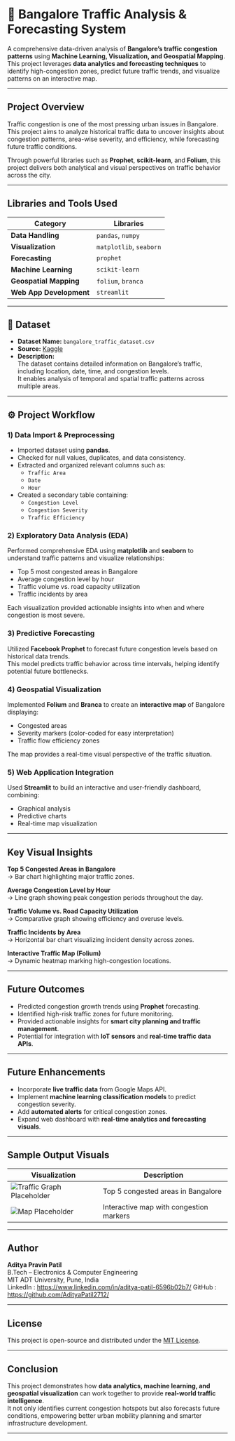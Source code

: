 # 🚦 Bangalore Traffic Analysis & Forecasting System  

A comprehensive data-driven analysis of **Bangalore’s traffic congestion patterns** using **Machine Learning, Visualization, and Geospatial Mapping**.  
This project leverages **data analytics and forecasting techniques** to identify high-congestion zones, predict future traffic trends, and visualize patterns on an interactive map.

---

##  Project Overview  

Traffic congestion is one of the most pressing urban issues in Bangalore.  
This project aims to analyze historical traffic data to uncover insights about congestion patterns, area-wise severity, and efficiency, while forecasting future traffic conditions.  

Through powerful libraries such as **Prophet**, **scikit-learn**, and **Folium**, this project delivers both analytical and visual perspectives on traffic behavior across the city.

---

##  Libraries and Tools Used  

| Category | Libraries |
|-----------|------------|
| **Data Handling** | `pandas`, `numpy` |
| **Visualization** | `matplotlib`, `seaborn` |
| **Forecasting** | `prophet` |
| **Machine Learning** | `scikit-learn` |
| **Geospatial Mapping** | `folium`, `branca` |
| **Web App Development** | `streamlit` |

---

## 📂 Dataset  

- **Dataset Name:** `bangalore_traffic_dataset.csv`  
- **Source:** [Kaggle](https://www.kaggle.com)  
- **Description:**  
  The dataset contains detailed information on Bangalore’s traffic, including location, date, time, and congestion levels.  
  It enables analysis of temporal and spatial traffic patterns across multiple areas.

---

## ⚙️ Project Workflow  

### 1️) Data Import & Preprocessing  
- Imported dataset using **pandas**.  
- Checked for null values, duplicates, and data consistency.  
- Extracted and organized relevant columns such as:
  - `Traffic Area`
  - `Date`
  - `Hour`
- Created a secondary table containing:
  - `Congestion Level`
  - `Congestion Severity`
  - `Traffic Efficiency`

### 2️) Exploratory Data Analysis (EDA)  
Performed comprehensive EDA using **matplotlib** and **seaborn** to understand traffic patterns and visualize relationships:
- Top 5 most congested areas in Bangalore  
- Average congestion level by hour  
- Traffic volume vs. road capacity utilization  
- Traffic incidents by area  

Each visualization provided actionable insights into when and where congestion is most severe.

### 3️) Predictive Forecasting  
Utilized **Facebook Prophet** to forecast future congestion levels based on historical data trends.  
This model predicts traffic behavior across time intervals, helping identify potential future bottlenecks.

### 4️) Geospatial Visualization  
Implemented **Folium** and **Branca** to create an **interactive map** of Bangalore displaying:
- Congested areas  
- Severity markers (color-coded for easy interpretation)  
- Traffic flow efficiency zones  

The map provides a real-time visual perspective of the traffic situation.

### 5️) Web Application Integration  
Used **Streamlit** to build an interactive and user-friendly dashboard, combining:
- Graphical analysis  
- Predictive charts  
- Real-time map visualization  

---

##  Key Visual Insights  

 **Top 5 Congested Areas in Bangalore**  
→ Bar chart highlighting major traffic zones.  

 **Average Congestion Level by Hour**  
→ Line graph showing peak congestion periods throughout the day.  

 **Traffic Volume vs. Road Capacity Utilization**  
→ Comparative graph showing efficiency and overuse levels.  

 **Traffic Incidents by Area**  
→ Horizontal bar chart visualizing incident density across zones.  

 **Interactive Traffic Map (Folium)**  
→ Dynamic heatmap marking high-congestion locations.  

---

##  Future Outcomes  

- Predicted congestion growth trends using **Prophet** forecasting.  
- Identified high-risk traffic zones for future monitoring.  
- Provided actionable insights for **smart city planning and traffic management**.  
- Potential for integration with **IoT sensors** and **real-time traffic data APIs**.

---

##  Future Enhancements  

- Incorporate **live traffic data** from Google Maps API.  
- Implement **machine learning classification models** to predict congestion severity.  
- Add **automated alerts** for critical congestion zones.  
- Expand web dashboard with **real-time analytics and forecasting visuals**.

---

##  Sample Output Visuals  

| Visualization | Description |
|----------------|--------------|
| ![Traffic Graph Placeholder](https://via.placeholder.com/400x200?text=Top+5+Congested+Areas) | Top 5 congested areas in Bangalore |
| ![Map Placeholder](https://via.placeholder.com/400x200?text=Folium+Map+of+Bangalore) | Interactive map with congestion markers |

---

##  Author  

**Aditya Pravin Patil**  
 B.Tech – Electronics & Computer Engineering  
 MIT ADT University, Pune, India  
 LinkedIn : https://www.linkedin.com/in/aditya-patil-6596b02b7/
 GitHub : https://github.com/AdityaPatil2712/

---

##  License  

This project is open-source and distributed under the [MIT License](LICENSE).  

---

## Conclusion  

This project demonstrates how **data analytics, machine learning, and geospatial visualization** can work together to provide **real-world traffic intelligence**.  
It not only identifies current congestion hotspots but also forecasts future conditions, empowering better urban mobility planning and smarter infrastructure development.

---
